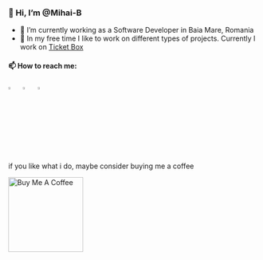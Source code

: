 ### 👋 Hi, I’m @Mihai-B
 
 - 🔭 I’m currently working as a Software Developer in Baia Mare, Romania
 - 🌱 In my free time I like to work on different types of projects. Currently I work on  [Ticket Box](https://play.google.com/store/apps/details?id=ro.madcodestudios.ticket.box)

 #### 📫 How to reach me:
 
 [<img src="https://upload.wikimedia.org/wikipedia/commons/8/83/Steam_icon_logo.svg" width="3.5%"/>](https://steamcommunity.com/id/mihaib_/)  &nbsp; [<img src="https://github.com/sciencepal/sciencepal/blob/master/assets/discord-round.svg" width="3.5%"/>](https://discord.gg/tvFqH3GMA4)  &nbsp;  [<img src="https://upload.wikimedia.org/wikipedia/commons/thumb/e/ef/Stack_Overflow_icon.svg/240px-Stack_Overflow_icon.svg.png" width="3.5%"/>](https://stackoverflow.com/users/2347490/mihai)
 

if you like what i do, maybe consider buying me a coffee

<a href="https://www.buymeacoffee.com/b.mihai" target="_blank"><img src="https://cdn.buymeacoffee.com/buttons/v2/default-red.png" alt="Buy Me A Coffee" width="150" ></a>


<!---
Version 1
--->
